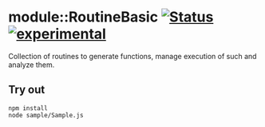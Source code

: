 
# module::RoutineBasic [![Status](https://github.com/Wandalen/wRoutineBasic/workflows/Publish/badge.svg)](https://github.com/Wandalen/wRoutineBasic/actions?query=workflow%3APublish) [![experimental](https://img.shields.io/badge/stability-experimental-orange.svg)](https://github.com/emersion/stability-badges#experimental)

Collection of routines to generate functions, manage execution of such and analyze them.

## Try out
```
npm install
node sample/Sample.js
```
